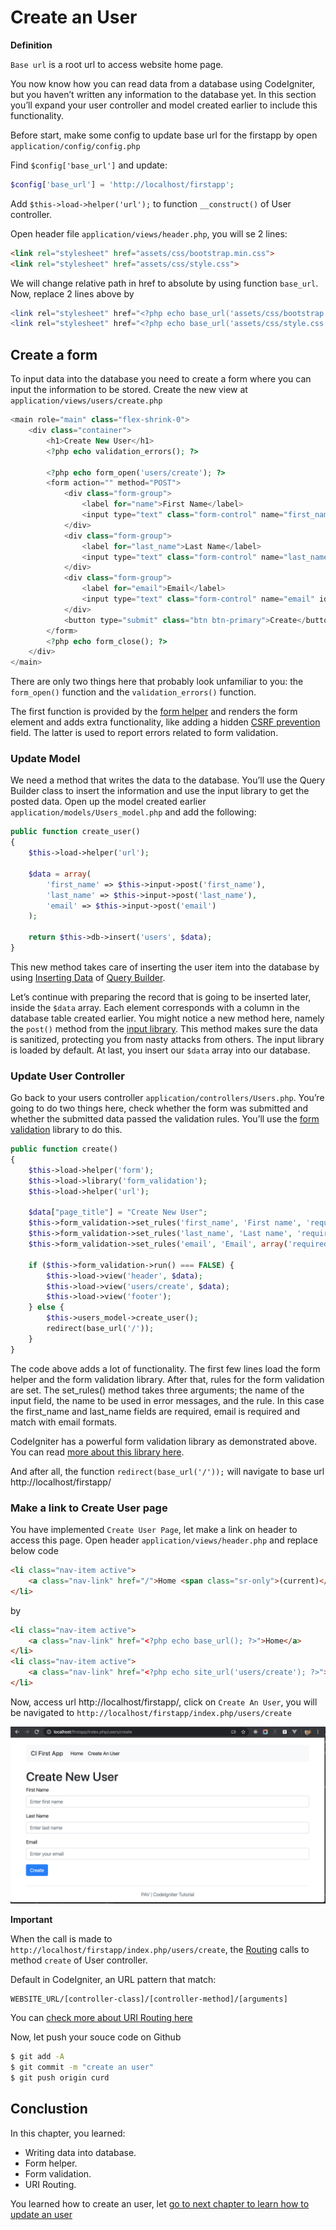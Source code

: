 # Create an User

**Definition**

`Base url` is a root url to access website home page. 

You now know how you can read data from a database using CodeIgniter, but you haven’t written any information to the database yet. In this section you’ll expand your user controller and model created earlier to include this functionality.

Before start, make some config to update base url for the firstapp by open `application/config/config.php`

Find `$config['base_url']` and update:

```php
$config['base_url'] = 'http://localhost/firstapp';
```

Add `$this->load->helper('url');` to function `__construct()` of User controller.

Open header file `application/views/header.php`, you will se 2 lines:

```HTML
<link rel="stylesheet" href="assets/css/bootstrap.min.css">
<link rel="stylesheet" href="assets/css/style.css">
```

We will change relative path in href to absolute by using function `base_url`. Now, replace 2 lines above by

```php
<link rel="stylesheet" href="<?php echo base_url('assets/css/bootstrap.min.css'); ?>">
<link rel="stylesheet" href="<?php echo base_url('assets/css/style.css'); ?>">
```

## Create a form

To input data into the database you need to create a form where you can input the information to be stored. Create the new view at `application/views/users/create.php`

```php
<main role="main" class="flex-shrink-0">
    <div class="container">
        <h1>Create New User</h1>
        <?php echo validation_errors(); ?>

        <?php echo form_open('users/create'); ?>
        <form action="" method="POST">
            <div class="form-group">
                <label for="name">First Name</label>
                <input type="text" class="form-control" name="first_name" id="first_name" placeholder="Enter first name">
            </div>
            <div class="form-group">
                <label for="last_name">Last Name</label>
                <input type="text" class="form-control" name="last_name" id="last_name" placeholder="Enter last name">
            </div>
            <div class="form-group">
                <label for="email">Email</label>
                <input type="text" class="form-control" name="email" id="email" placeholder="Enter your email">
            </div>
            <button type="submit" class="btn btn-primary">Create</button>
        </form>
        <?php echo form_close(); ?>
    </div>
</main>
```

There are only two things here that probably look unfamiliar to you: the `form_open()` function and the `validation_errors()` function.

The first function is provided by the [form helper](https://codeigniter.com/user_guide/helpers/form_helper.html) and renders the form element and adds extra functionality, like adding a hidden [CSRF prevention](https://codeigniter.com/user_guide/libraries/security.html) field. The latter is used to report errors related to form validation.

### Update Model

We need a method that writes the data to the database. You’ll use the Query Builder class to insert the information and use the input library to get the posted data. Open up the model created earlier `application/models/Users_model.php` and add the following:

```php
public function create_user()
{
    $this->load->helper('url');

    $data = array(
        'first_name' => $this->input->post('first_name'),
        'last_name' => $this->input->post('last_name'),
        'email' => $this->input->post('email')
    );

    return $this->db->insert('users', $data);
}
```

This new method takes care of inserting the user item into the database by using [Inserting Data](https://codeigniter.com/user_guide/database/query_builder.html#inserting-data) of [Query Builder](https://codeigniter.com/user_guide/database/query_builder.html). 

Let’s continue with preparing the record that is going to be inserted later, inside the `$data` array. Each element corresponds with a column in the database table created earlier. You might notice a new method here, namely the `post()` method from the [input library](https://codeigniter.com/user_guide/libraries/input.html). This method makes sure the data is sanitized, protecting you from nasty attacks from others. The input library is loaded by default. At last, you insert our `$data` array into our database.

### Update User Controller

Go back to your users controller `application/controllers/Users.php`. You’re going to do two things here, check whether the form was submitted and whether the submitted data passed the validation rules. You’ll use the [form validation](https://codeigniter.com/user_guide/libraries/form_validation.html) library to do this.

```php
public function create()
{
    $this->load->helper('form');
    $this->load->library('form_validation');
    $this->load->helper('url');

    $data["page_title"] = "Create New User";
    $this->form_validation->set_rules('first_name', 'First name', 'required');
    $this->form_validation->set_rules('last_name', 'Last name', 'required');
    $this->form_validation->set_rules('email', 'Email', array('required','valid_email'));

    if ($this->form_validation->run() === FALSE) {
        $this->load->view('header', $data); 
        $this->load->view('users/create', $data);
        $this->load->view('footer');
    } else {
        $this->users_model->create_user();
        redirect(base_url('/'));
    }
}
```

The code above adds a lot of functionality. The first few lines load the form helper and the form validation library. After that, rules for the form validation are set. The set_rules() method takes three arguments; the name of the input field, the name to be used in error messages, and the rule. In this case the first_name and last_name fields are required, email is required and match with email formats.

CodeIgniter has a powerful form validation library as demonstrated above. You can read [more about this library here](https://codeigniter.com/user_guide/libraries/form_validation.html).

And after all, the function `redirect(base_url('/'));` will navigate to base url http://localhost/firstapp/

### Make a link to Create User page

You have implemented `Create User Page`, let make a link on header to access this page.
Open header `application/views/header.php` and replace below code

```html
<li class="nav-item active">
    <a class="nav-link" href="/">Home <span class="sr-only">(current)</span></a>
</li>
```

by

```html
<li class="nav-item active">
    <a class="nav-link" href="<?php echo base_url(); ?>">Home</a>
</li>
<li class="nav-item active">
    <a class="nav-link" href="<?php echo site_url('users/create'); ?>">Create An User</a>
</li>
```

Now, access url http://localhost/firstapp/, click on `Create An User`, you will be navigated to `http://localhost/firstapp/index.php/users/create`

![](./images/ci_create.png)

**Important**

When the call is made to `http://localhost/firstapp/index.php/users/create`, the [Routing](https://codeigniter.com/user_guide/general/routing.html) calls to method `create` of User controller.

Default in CodeIgniter, an URL pattern that match:

```
WEBSITE_URL/[controller-class]/[controller-method]/[arguments]
```

You can [check more about URI Routing here](https://codeigniter.com/user_guide/general/routing.html)

Now, let push your souce code on Github

```bash
$ git add -A
$ git commit -m "create an user"
$ git push origin curd
```

## Conclustion

In this chapter, you learned:

- Writing data into database.
- Form helper.
- Form validation.
- URI Routing.

You learned how to create an user, let [go to next chapter to learn how to update an user](./ci_update.md)
